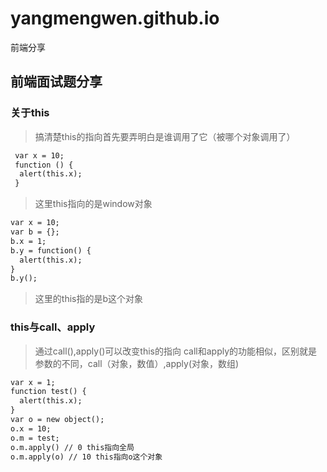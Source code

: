 # yangmengwen.github.io
前端分享

## 前端面试题分享
### 关于this
> 搞清楚this的指向首先要弄明白是谁调用了它（被哪个对象调用了）
```html
 var x = 10;
 function () {
  alert(this.x);
 }
```
> 这里this指向的是window对象
```html
var x = 10;
var b = {};
b.x = 1;
b.y = function() {
  alert(this.x);
}
b.y();
```
> 这里的this指的是b这个对象
### this与call、apply
> 通过call(),apply()可以改变this的指向
> call和apply的功能相似，区别就是参数的不同，call（对象，数值）,apply(对象，数组)
```html
var x = 1;
function test() {
  alert(this.x);
}
var o = new object();
o.x = 10;
o.m = test;
o.m.apply() // 0 this指向全局
o.m.apply(o) // 10 this指向o这个对象
```

